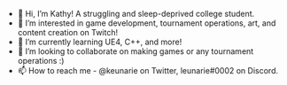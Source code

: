 - 👋 Hi, I’m Kathy! A struggling and sleep-deprived college student.
- 👀 I’m interested in game development, tournament operations, art, and content creation on Twitch!
- 🌱 I’m currently learning UE4, C++, and more!
- 💞️ I’m looking to collaborate on making games or any tournament operations :)
- 📫 How to reach me - @keunarie on Twitter, leunarie#0002 on Discord.

<!---
keunarie/keunarie is a ✨ special ✨ repository because its `README.md` (this file) appears on your GitHub profile.
You can click the Preview link to take a look at your changes.
--->
